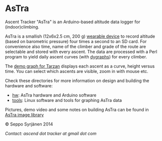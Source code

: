 <a name="AsTra"></a>AsTra
=====

Ascent Tracker "AsTra" is an Arduino-based altitude data logger for
(indoor)climbing.

AsTra is a smallish (12x6x2.5 cm, 200 g) [wearable device](AsTra.jpg) to record
altitude (based on barometric pressure) four times a second to an
SD card. For convenience also time, name of the climber and grade of
the route are selectable and stored with every ascent. The data are
processed with a Perl program to yield daily ascent curves (with
[dygraphs](http://dygraphs.com/)) for every climber.

The [demo graph for Tarzan](http://www.helsinki.fi/~syrjanen/AsTra/Tarzan/2014-05-27.html)
displays each ascent as a curve, height versus time. You can select
which ascents are visible, zoom in with mouse etc.

Check these directories for more information on design and
building the hardware and software:

- [hw](hw): AsTra hardware and Arduino software
- [tools](tools): Linux software and tools for graphing AsTra data

Pictures, demo video and some notes on building AsTra can be found
in [AsTra image library](http://pars.kuvat.fi/kuvat/AsTra/?pw=AsTra)

&copy; Seppo Syrjänen 2014

*Contact: ascend dot tracker at gmail dot com*
